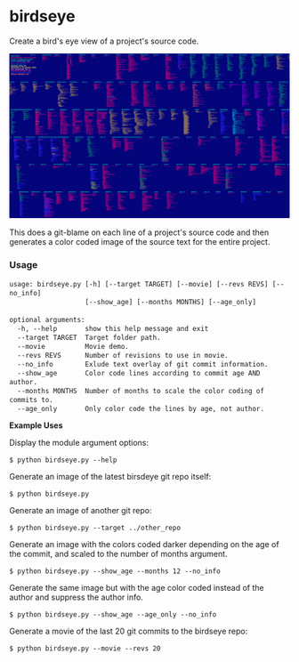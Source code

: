 # birdseye
Create a bird's eye view of a project's source code.


[example]: example.png "example"

![alt text][example]

This does a git-blame on each line of a project's source code and then generates a color coded image of the source text for the entire project.

### Usage

```
usage: birdseye.py [-h] [--target TARGET] [--movie] [--revs REVS] [--no_info]
                   [--show_age] [--months MONTHS] [--age_only]

optional arguments:
  -h, --help       show this help message and exit
  --target TARGET  Target folder path.
  --movie          Movie demo.
  --revs REVS      Number of revisions to use in movie.
  --no_info        Exlude text overlay of git commit information.
  --show_age       Color code lines according to commit age AND author.
  --months MONTHS  Number of months to scale the color coding of commits to.
  --age_only       Only color code the lines by age, not author.
```

**Example Uses**

Display the module argument options:

    $ python birdseye.py --help

Generate an image of the latest birsdeye git repo itself:

    $ python birdseye.py

Generate an image of another git repo:

    $ python birdseye.py --target ../other_repo

Generate an image with the colors coded darker depending on the age of the commit, and scaled to the number of months argument.

    $ python birdseye.py --show_age --months 12 --no_info

Generate the same image but with the age color coded instead of the author and suppress the author info.

    $ python birdseye.py --show_age --age_only --no_info

Generate a movie of the last 20 git commits to the birdseye repo:

    $ python birdseye.py --movie --revs 20


